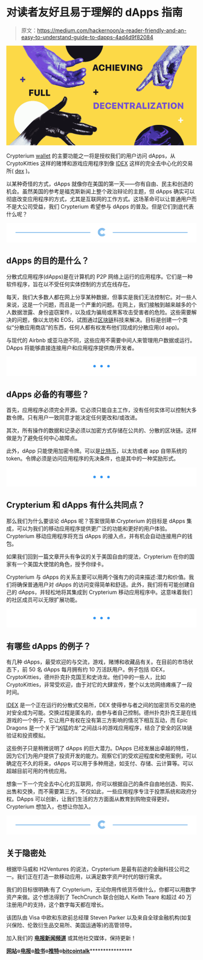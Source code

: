 # 对读者友好且易于理解的 dApps 指南

> 原文：<https://medium.com/hackernoon/a-reader-friendly-and-an-easy-to-understand-guide-to-dapps-4ad4d9f82084>

![](img/bda5545671bc53c3ca975a9d305799d2.png)

Crypterium [wallet](https://crypterium.com/products/wallet) 的主要功能之一将是授权我们的用户访问 dApps，从 CryptoKitties 这样的赌博和游戏应用程序到像 [IDEX](http://idex.market/eth/aura) 这样的完全去中心化的交易所( [dex](https://crypterium.com/news/open/40dcde17-cd85-455c-823d-38b29d251753) )。

以某种奇怪的方式，dApps 就像你在美国的第一天——你有自由、民主和创造的机会。虽然美国的参考是福克斯新闻上整个政治辩论的主题，但 dApps 确实可以彻底改变应用程序的方式，尤其是互联网的工作方式。这场革命可以让普通用户而不是大公司受益，我们 Crypterium 希望参与 dApps 的普及。但是它们到底代表什么呢？

[![](img/289e6090766d26b72599947dce6547bd.png)](http://crypterium.com)

## dApps 的目的是什么？

分散式应用程序(dApps)是在计算机的 P2P 网络上运行的应用程序。它们是一种软件程序，旨在以不受任何实体控制的方式在线存在。

每天，我们大多数人都在网上分享某种数据，但事实是我们无法控制它。对一些人来说，这是一个问题，而且是一个严重的问题。在网上，我们接触到越来越多的个人数据泄露、身份盗窃案件，以及成为骗局或黑客攻击受害者的危险。这些需要解决的问题，像以太坊和 EOS，试图通过[区块链](https://hackernoon.com/tagged/blockchain)科技来解决。目标是创建一个类似“分散应用商店”的东西，任何人都有权发布他们现成的分散应用(d app)。

与现代的 Airbnb 或亚马逊不同，这些应用不需要中间人来管理用户数据或运行。DApps 将能够直接连接用户和应用程序提供商/开发者。

[![](img/13b0476fb22b3074b4fe164dae48747d.png)](http://crypterium.com)

## dApps 必备的有哪些？

首先，应用程序必须完全开源。它必须只能自主工作，没有任何实体可以控制大多数令牌。只有用户一致同意才能决定任何更改和/或改进。

其次，所有操作的数据和记录必须以加密方式存储在公共的、分散的区块链。这样做是为了避免任何中心故障点。

此外，dApp 只能使用加密令牌。可以是[比特币](https://hackernoon.com/tagged/bitcoin)，以太坊或者 app 自带系统的 token。令牌必须是访问应用程序的先决条件，也是其中的一种奖励形式。

[![](img/13b0476fb22b3074b4fe164dae48747d.png)](http://crypterium.com)

## Crypterium 和 dApps 有什么共同点？

那么我们为什么要谈论 dApps 呢？答案很简单:Crypterium 的目标是 dApps 集成，可以为我们的移动应用程序提供更广泛的功能和更好的用户体验。Crypterium 移动应用程序将充当 dApps 的接入点，并有机会自动连接用户的钱包。

如果我们回到一篇文章开头有争议的关于美国自由的提法，Crypterium 在你的国家有一个美国大使馆的角色，授予你绿卡。

Crypterium 与 dApps 的关系主要可以用两个强有力的词来描述:潜力和价值。我们将确保普通用户对 dApps 的访问变得简单和舒适。此外，我们将有可能创建自己的 dApps，并轻松地将其集成到 Crypterium 移动应用程序中。这意味着我们的社区成员可以无限扩展功能。

[![](img/13b0476fb22b3074b4fe164dae48747d.png)](http://crypterium.com)

## 有哪些 dApps 的例子？

有几种 dApps，最受欢迎的与交流，游戏，赌博和收藏品有关。在目前的市场状态下，前 50 名 dApps 每月拥有约 10 万活跃用户。例子包括 IDEX，CryptoKitties，德州扑克扑克国王和史诗龙。他们中的一些人，比如 CryptoKitties，非常受欢迎，由于对它的大肆宣传，整个以太坊网络瘫痪了一段时间。

[IDEX](https://idex.market/eth/aura) 是一个正在运行的分散式交易所，DEX 使得参与者之间的加密货币交易的绝对安全成为可能。交换过程是匿名的，由参与者自己控制。德州扑克扑克王是在线游戏的一个例子，它让用户有权在没有第三方影响的情况下相互互动，而 Epic Dragons 是一个关于“凶猛的龙”之间战斗的游戏应用程序，结合了安全的区块链验证和投资模拟。

这些例子只是稍微说明了 dApps 的巨大潜力。DApps 已经发展出卓越的特性，因为它们为用户提供了投资开发的能力。观察它们的受欢迎程度和使用案例，可以确定在不久的将来，dApps 可以用于多种用途，如支付、存储、云计算等。可以超越目前可用的传统应用。

想象一下一个完全去中心化的互联网，你可以根据自己的条件自由地创造、购买、出售和交换，而不需要第三方。不仅如此，一些应用程序专注于投票系统和政府分权。DApps 可以创新，让我们生活的方方面面从教育到购物变得更好。Crypterium 想加入，也想让你加入。

[![](img/289e6090766d26b72599947dce6547bd.png)](http://crypterium.com)

## 关于隐密处

根据毕马威和 H2Ventures 的说法，Crypterium 是最有前途的金融科技公司之一。我们正在打造一款移动应用，以满足数字资产时代的银行需求。

我们的目标很明确:有了 Crypterium，无论你用传统货币做什么，你都可以用数字资产来做。这个想法得到了 TechCrunch 联合创始人 Keith Teare 和超过 40 万注册用户的支持，这个数字每天都在增长。

该团队由 Visa 中欧和东欧前总经理 Steven Parker 以及来自全球金融机构(如复兴保险、伦敦衍生品交易所、美国运通等)的高管领导。

加入我们的 [**电报新闻频道**](https://t.me/crypterium_en) 或其他社交媒体，保持更新！

[**网站**](http://crypterium.com)**๏**[**电报**](https://t.me/crypterium)**๏**[**脸书**](https://www.facebook.com/pg/crypterium.org)**๏**[**推特**](https://twitter.com/crypterium)**๏**[**bitcointalk**](https://bitcointalk.org/index.php?topic=2214098.0)****************